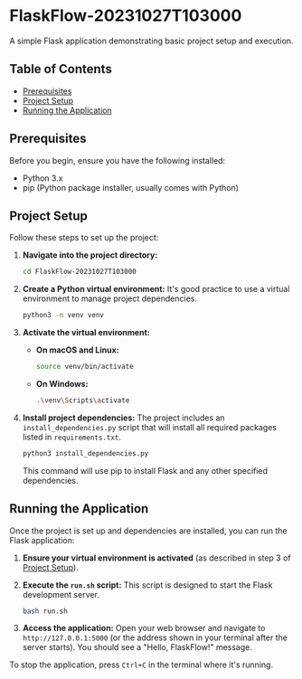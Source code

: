 # FlaskFlow-20231027T103000

A simple Flask application demonstrating basic project setup and execution.

## Table of Contents
*   [Prerequisites](#prerequisites)
*   [Project Setup](#project-setup)
*   [Running the Application](#running-the-application)

## Prerequisites

Before you begin, ensure you have the following installed:
*   Python 3.x
*   pip (Python package installer, usually comes with Python)

## Project Setup

Follow these steps to set up the project:

1.  **Navigate into the project directory:**
    ```bash
    cd FlaskFlow-20231027T103000
    ```

2.  **Create a Python virtual environment:**
    It's good practice to use a virtual environment to manage project dependencies.
    ```bash
    python3 -m venv venv
    ```

3.  **Activate the virtual environment:**
    *   **On macOS and Linux:**
        ```bash
        source venv/bin/activate
        ```
    *   **On Windows:**
        ```bash
        .\venv\Scripts\activate
        ```

4.  **Install project dependencies:**
    The project includes an `install_dependencies.py` script that will install all required packages listed in `requirements.txt`.
    ```bash
    python3 install_dependencies.py
    ```
    This command will use pip to install Flask and any other specified dependencies.

## Running the Application

Once the project is set up and dependencies are installed, you can run the Flask application:

1.  **Ensure your virtual environment is activated** (as described in step 3 of [Project Setup](#project-setup)).

2.  **Execute the `run.sh` script:**
    This script is designed to start the Flask development server.
    ```bash
    bash run.sh
    ```

3.  **Access the application:**
    Open your web browser and navigate to `http://127.0.0.1:5000` (or the address shown in your terminal after the server starts).
    You should see a "Hello, FlaskFlow!" message.

To stop the application, press `Ctrl+C` in the terminal where it's running.
